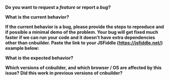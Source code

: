 **Do you want to request a *feature* or report a *bug*?**

**What is the current behavior?**

**If the current behavior is a bug, please provide the steps to reproduce and if possible a minimal demo of the problem. Your bug will get fixed much faster if we can run your code and it doesn't have extra dependencies other than cnbuilder. Paste the link to your JSFiddle (https://jsfiddle.net/) example below:**

**What is the expected behavior?**

**Which versions of cnbuilder, and which browser / OS are affected by this issue? Did this work in previous versions of cnbuilder?**
